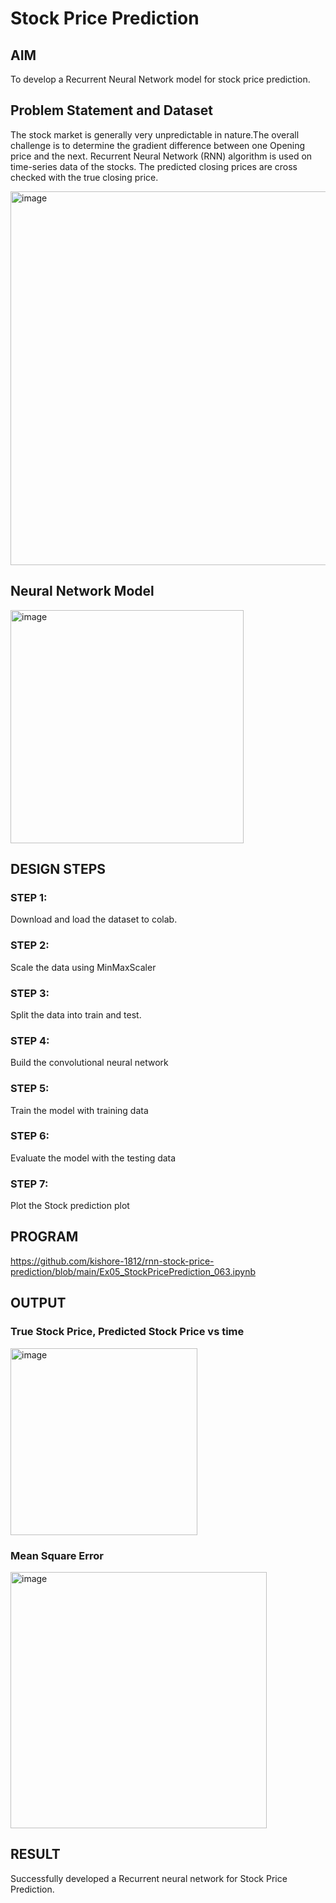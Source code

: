# Stock Price Prediction

## AIM

To develop a Recurrent Neural Network model for stock price prediction.

## Problem Statement and Dataset
The stock market is generally very unpredictable in nature.The overall challenge is to determine the gradient difference between one Opening price and the next. Recurrent Neural Network (RNN) algorithm is used on time-series data of the stocks. The predicted closing prices are cross checked with the true closing price.

<img width="598" alt="image" src="https://user-images.githubusercontent.com/63336975/196042594-315507da-a687-4db7-9da2-97aedff0ee2a.png">


## Neural Network Model

<img width="373" alt="image" src="https://user-images.githubusercontent.com/63336975/196042692-3fcf14ab-40fb-4b89-bc38-f423e22fae5a.png">

## DESIGN STEPS

### STEP 1:
Download and load the dataset to colab.

### STEP 2:
Scale the data using MinMaxScaler

### STEP 3:
Split the data into train and test.

### STEP 4:
Build the convolutional neural network

### STEP 5:
Train the model with training data

### STEP 6:
Evaluate the model with the testing data

### STEP 7:
Plot the Stock prediction plot

## PROGRAM
https://github.com/kishore-1812/rnn-stock-price-prediction/blob/main/Ex05_StockPricePrediction_063.ipynb

## OUTPUT

### True Stock Price, Predicted Stock Price vs time

<img width="299" alt="image" src="https://user-images.githubusercontent.com/63336975/196042357-28bef110-2641-4e6b-9530-a5dc11fb7865.png">

### Mean Square Error

<img width="410" alt="image" src="https://user-images.githubusercontent.com/63336975/196042407-8c8e596f-4adf-4764-81a6-d512ae28a5c6.png">

## RESULT
Successfully developed a Recurrent neural network for Stock Price Prediction.
